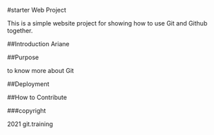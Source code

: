 #starter Web Project

This is a simple website project for showing how to use Git and Github together.

##Introduction
Ariane

##Purpose

to know more about Git

##Deployment

##How to Contribute


###copyright

2021 git.training